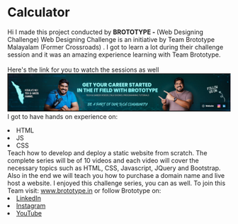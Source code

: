 # Calculator
Hi I made this project conducted by <b> BROTOTYPE -
</b> (Web Designing Challenge)
Web Designing Challenge is an initiative by Team Brototype Malayalam (Former Crossroads) . I got to
learn a lot during their challenge session and it was an amazing experience learning with Team Brototype.
<br><br>Here's the link for you to watch the sessions as well<br>
<a href="https://www.youtube.com/playlist?list=PLY-ecO2csVHfRMEmW_ltccnJcMtSGUKSk"> <img src="https://github.com/mohdshariks/Fblogin/blob/main/BRO.PNG"> </a>
<br>I got to have hands on experience on:
<li>HTML
<li>JS
<li>CSS
<br>Teach how to develop and deploy a static website from scratch. The complete series will be of 10 videos and each video will cover the necessary topics such as HTML, CSS, Javascript, JQuery and Bootstrap. Also in the end we will teach you how to purchase a domain name and live host a website.
I enjoyed this challenge series, you can as well. To join this Team  visit:
<a href="https://brototype.in/"> www.brototype.in</a>
or follow Brototype on:
<li><a href=
"https://www.linkedin.com/company/brototype">LinkedIn</a>
<li><a href=
"https://www.instagram.com/brototype.malayalam/">Instagram</a>
<li><a
href=
"https://www.youtube.com/c/BrototypeMalayalam">YouTube</a>
